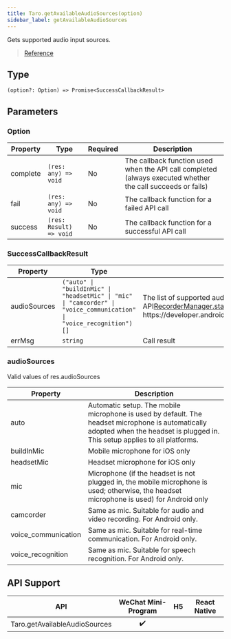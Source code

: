 ```yaml
---
title: Taro.getAvailableAudioSources(option)
sidebar_label: getAvailableAudioSources
---
```


Gets supported audio input sources.

> [Reference](https://developers.weixin.qq.com/miniprogram/dev/api/media/audio/wx.getAvailableAudioSources.html)

## Type

```tsx
(option?: Option) => Promise<SuccessCallbackResult>
```

## Parameters

### Option

<table>
  <thead>
    <tr>
      <th>Property</th>
      <th>Type</th>
      <th style={{ textAlign: "center"}}>Required</th>
      <th>Description</th>
    </tr>
  </thead>
  <tbody>
    <tr>
      <td>complete</td>
      <td><code>(res: any) =&gt; void</code></td>
      <td style={{ textAlign: "center"}}>No</td>
      <td>The callback function used when the API call completed (always executed whether the call succeeds or fails)</td>
    </tr>
    <tr>
      <td>fail</td>
      <td><code>(res: any) =&gt; void</code></td>
      <td style={{ textAlign: "center"}}>No</td>
      <td>The callback function for a failed API call</td>
    </tr>
    <tr>
      <td>success</td>
      <td><code>(res: Result) =&gt; void</code></td>
      <td style={{ textAlign: "center"}}>No</td>
      <td>The callback function for a successful API call</td>
    </tr>
  </tbody>
</table>

### SuccessCallbackResult

<table>
  <thead>
    <tr>
      <th>Property</th>
      <th>Type</th>
      <th>Description</th>
    </tr>
  </thead>
  <tbody>
    <tr>
      <td>audioSources</td>
      <td><code>(&quot;auto&quot; | &quot;buildInMic&quot; | &quot;headsetMic&quot; | &quot;mic&quot; | &quot;camcorder&quot; | &quot;voice_communication&quot; | &quot;voice_recognition&quot;)[]</code></td>
      <td>The list of supported audio input sources. It can be used in the API<a href="https://developers.weixin.qq.com/miniprogram/dev/api/media/recorder/RecorderManager.start.html">RecorderManager.start()</a>.For the definitions of returned values, please see https://developer.android.com/reference/kotlin/android/media/MediaRecorder.AudioSource</td>
    </tr>
    <tr>
      <td>errMsg</td>
      <td><code>string</code></td>
      <td>Call result</td>
    </tr>
  </tbody>
</table>

### audioSources

Valid values of res.audioSources

<table>
  <thead>
    <tr>
      <th>Property</th>
      <th>Description</th>
    </tr>
  </thead>
  <tbody>
    <tr>
      <td>auto</td>
      <td>Automatic setup. The mobile microphone is used by default. The headset microphone is automatically adopted when the headset is plugged in. This setup applies to all platforms.</td>
    </tr>
    <tr>
      <td>buildInMic</td>
      <td>Mobile microphone for iOS only</td>
    </tr>
    <tr>
      <td>headsetMic</td>
      <td>Headset microphone for iOS only</td>
    </tr>
    <tr>
      <td>mic</td>
      <td>Microphone (if the headset is not plugged in, the mobile microphone is used; otherwise, the headset microphone is used) for Android only</td>
    </tr>
    <tr>
      <td>camcorder</td>
      <td>Same as mic. Suitable for audio and video recording. For Android only.</td>
    </tr>
    <tr>
      <td>voice_communication</td>
      <td>Same as mic. Suitable for real-time communication. For Android only.</td>
    </tr>
    <tr>
      <td>voice_recognition</td>
      <td>Same as mic. Suitable for speech recognition. For Android only.</td>
    </tr>
  </tbody>
</table>

## API Support

|              API              | WeChat Mini-Program | H5 | React Native |
|:-----------------------------:|:-------------------:|:--:|:------------:|
| Taro.getAvailableAudioSources |         ✔️          |    |              |
